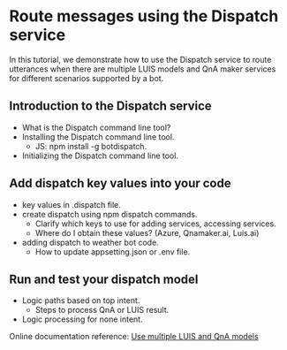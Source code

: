 # Route messages using the Dispatch service
In this tutorial, we demonstrate how to use the Dispatch service to route utterances when there are multiple LUIS models and QnA maker services for different scenarios supported by a bot.

## Introduction to the Dispatch service
* What is the Dispatch command line tool?
* Installing the Dispatch command line tool.
  - JS: npm install -g botdispatch.
* Initializing the Dispatch command line tool.

## Add dispatch key values into your code
* key values in .dispatch file.
* create dispatch using npm dispatch commands.
  - Clarify which keys to use for adding services, accessing services.
  - Where do I obtain these values? (Azure, Qnamaker.ai, Luis.ai)
* adding dispatch to weather bot code.
  - How to update appsetting.json or .env file.

## Run and test your dispatch model
* Logic paths based on top intent.
  - Steps to process QnA or LUIS result.
* Logic processing for none intent.

Online documentation reference: [Use multiple LUIS and QnA models](https://docs.microsoft.com/en-us/azure/bot-service/bot-builder-tutorial-dispatch?view=azure-bot-service-4.0&tabs=cs)
